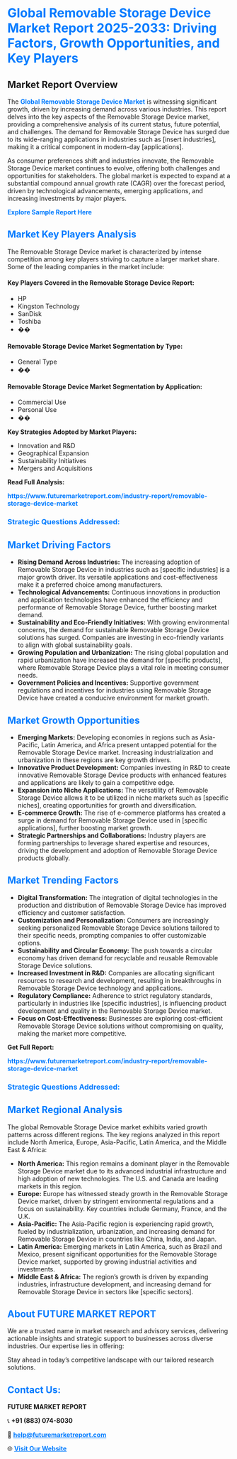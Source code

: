 <h1 style="color: #007BFF;">Global Removable Storage Device Market Report 2025-2033: Driving Factors, Growth Opportunities, and Key Players</h1>

<section id="overview">
<h2>Market Report Overview</h2>
<p>The <a href="https://www.futuremarketreport.com/industry-report/removable-storage-device-market" style="color: #007BFF; text-decoration: none;"><strong>Global Removable Storage Device Market</strong></a> is witnessing significant growth, driven by increasing demand across various industries. This report delves into the key aspects of the Removable Storage Device market, providing a comprehensive analysis of its current status, future potential, and challenges. The demand for Removable Storage Device has surged due to its wide-ranging applications in industries such as [insert industries], making it a critical component in modern-day [applications].</p>
<p>As consumer preferences shift and industries innovate, the Removable Storage Device market continues to evolve, offering both challenges and opportunities for stakeholders. The global market is expected to expand at a substantial compound annual growth rate (CAGR) over the forecast period, driven by technological advancements, emerging applications, and increasing investments by major players.</p>
</section>

<section id="overview">
<p><a href="https://www.futuremarketreport.com/request-sample/reportId=113558" style="color: #007BFF; text-decoration: none;"><strong>Explore Sample Report Here</strong></a></p>
</section>

<section id="key-players">
<h2 style="color: #007BFF;">Market Key Players Analysis</h2>
<p>The Removable Storage Device market is characterized by intense competition among key players striving to capture a larger market share. Some of the leading companies in the market include:</p>
<h4>Key Players Covered in the Removable Storage Device Report:</h4>
<ul><li>HP</li><li>Kingston Technology</li><li>SanDisk</li><li>Toshiba</li><li>��</li></ul>
<h4>Removable Storage Device Market Segmentation by Type:</h4>
<ul><li>General Type</li><li>��</li></ul>

<h4>Removable Storage Device Market Segmentation by Application:</h4>
<ul><li>Commercial Use</li><li>Personal Use</li><li>��</li></ul>
<p><strong>Key Strategies Adopted by Market Players:</strong></p>
<ul>
<li>Innovation and R&D</li>
<li>Geographical Expansion</li>
<li>Sustainability Initiatives</li>
<li>Mergers and Acquisitions</li>
</ul>
</section>

<section>
<p><strong>Read Full Analysis: </strong></p><a href="https://www.futuremarketreport.com/industry-report/removable-storage-device-market" style="color: #007BFF; text-decoration: none;"><strong>https://www.futuremarketreport.com/industry-report/removable-storage-device-market</strong></a>
<h3 style="color: #007BFF;">Strategic Questions Addressed:</h3>
</section>

<section id="driving-factors">
<h2 style="color: #007BFF;">Market Driving Factors</h2>
<ul>
<li><strong>Rising Demand Across Industries:</strong> The increasing adoption of Removable Storage Device in industries such as [specific industries] is a major growth driver. Its versatile applications and cost-effectiveness make it a preferred choice among manufacturers.</li>
<li><strong>Technological Advancements:</strong> Continuous innovations in production and application technologies have enhanced the efficiency and performance of Removable Storage Device, further boosting market demand.</li>
<li><strong>Sustainability and Eco-Friendly Initiatives:</strong> With growing environmental concerns, the demand for sustainable Removable Storage Device solutions has surged. Companies are investing in eco-friendly variants to align with global sustainability goals.</li>
<li><strong>Growing Population and Urbanization:</strong> The rising global population and rapid urbanization have increased the demand for [specific products], where Removable Storage Device plays a vital role in meeting consumer needs.</li>
<li><strong>Government Policies and Incentives:</strong> Supportive government regulations and incentives for industries using Removable Storage Device have created a conducive environment for market growth.</li>
</ul>
</section>

<section id="growth-opportunities">
<h2 style="color: #007BFF;">Market Growth Opportunities</h2>
<ul>
<li><strong>Emerging Markets:</strong> Developing economies in regions such as Asia-Pacific, Latin America, and Africa present untapped potential for the Removable Storage Device market. Increasing industrialization and urbanization in these regions are key growth drivers.</li>
<li><strong>Innovative Product Development:</strong> Companies investing in R&D to create innovative Removable Storage Device products with enhanced features and applications are likely to gain a competitive edge.</li>
<li><strong>Expansion into Niche Applications:</strong> The versatility of Removable Storage Device allows it to be utilized in niche markets such as [specific niches], creating opportunities for growth and diversification.</li>
<li><strong>E-commerce Growth:</strong> The rise of e-commerce platforms has created a surge in demand for Removable Storage Device used in [specific applications], further boosting market growth.</li>
<li><strong>Strategic Partnerships and Collaborations:</strong> Industry players are forming partnerships to leverage shared expertise and resources, driving the development and adoption of Removable Storage Device products globally.</li>
</ul>
</section>

<section id="trending-factors">
<h2 style="color: #007BFF;">Market Trending Factors</h2>
<ul>
<li><strong>Digital Transformation:</strong> The integration of digital technologies in the production and distribution of Removable Storage Device has improved efficiency and customer satisfaction.</li>
<li><strong>Customization and Personalization:</strong> Consumers are increasingly seeking personalized Removable Storage Device solutions tailored to their specific needs, prompting companies to offer customizable options.</li>
<li><strong>Sustainability and Circular Economy:</strong> The push towards a circular economy has driven demand for recyclable and reusable Removable Storage Device solutions.</li>
<li><strong>Increased Investment in R&D:</strong> Companies are allocating significant resources to research and development, resulting in breakthroughs in Removable Storage Device technology and applications.</li>
<li><strong>Regulatory Compliance:</strong> Adherence to strict regulatory standards, particularly in industries like [specific industries], is influencing product development and quality in the Removable Storage Device market.</li>
<li><strong>Focus on Cost-Effectiveness:</strong> Businesses are exploring cost-efficient Removable Storage Device solutions without compromising on quality, making the market more competitive.</li>
</ul>
</section>

<section>
<p><strong>Get Full Report: </strong></p><a href="https://www.futuremarketreport.com/industry-report/removable-storage-device-market" style="color: #007BFF; text-decoration: none;"><strong>https://www.futuremarketreport.com/industry-report/removable-storage-device-market</strong></a>
<h3 style="color: #007BFF;">Strategic Questions Addressed:</h3>
</section>


<section id="regional-analysis">
<h2 style="color: #007BFF;">Market Regional Analysis</h2>
<p>The global Removable Storage Device market exhibits varied growth patterns across different regions. The key regions analyzed in this report include North America, Europe, Asia-Pacific, Latin America, and the Middle East & Africa:</p>
<ul>
<li><strong>North America:</strong> This region remains a dominant player in the Removable Storage Device market due to its advanced industrial infrastructure and high adoption of new technologies. The U.S. and Canada are leading markets in this region.</li>
<li><strong>Europe:</strong> Europe has witnessed steady growth in the Removable Storage Device market, driven by stringent environmental regulations and a focus on sustainability. Key countries include Germany, France, and the U.K.</li>
<li><strong>Asia-Pacific:</strong> The Asia-Pacific region is experiencing rapid growth, fueled by industrialization, urbanization, and increasing demand for Removable Storage Device in countries like China, India, and Japan.</li>
<li><strong>Latin America:</strong> Emerging markets in Latin America, such as Brazil and Mexico, present significant opportunities for the Removable Storage Device market, supported by growing industrial activities and investments.</li>
<li><strong>Middle East & Africa:</strong> The region’s growth is driven by expanding industries, infrastructure development, and increasing demand for Removable Storage Device in sectors like [specific sectors].</li>
</ul>
</section>

<footer>
<h2 style="color: #007BFF;">About FUTURE MARKET REPORT</h2>
<p>We are a trusted name in market research and advisory services, delivering actionable insights and strategic support to businesses across diverse industries. Our expertise lies in offering:</p>

<p>Stay ahead in today’s competitive landscape with our tailored research solutions.</p>

<h2 style="color: #007BFF;">Contact Us:</h2>
<p><strong>FUTURE MARKET REPORT</strong></p>
<p>📞 <strong>+91 (883) 074-8030</strong></p>
<p>📧 <strong><a href="mailto:help@futuremarketreport.com" style="color: #007BFF;">help@futuremarketreport.com</a></strong></p>
<p>🌐 <strong><a href="https://www.futuremarketreport.com/" style="color: #007BFF;">Visit Our Website</a></strong></p>
</footer>
